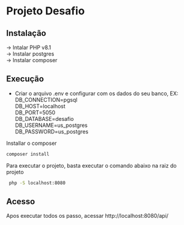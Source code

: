 # Projeto Desafio

## Instalação

-> Intalar PHP v8.1 <br>
-> Instalar postgres <br>
-> Instalar composer

## Execução

- Criar o arquivo .env e configurar com os dados do seu banco, EX:
  DB_CONNECTION=pgsql <br>
  DB_HOST=localhost <br>
  DB_PORT=5050 <br>
  DB_DATABASE=desafio <br>
  DB_USERNAME=us_postgres <br>
  DB_PASSWORD=us_postgres <br>

Installar o composer
```bash
composer install
```

Para executar o projeto, basta executar o comando abaixo na raiz do projeto

```bash
 php -S localhost:8080 
```

## Acesso

Apos executar todos os passo, acessar http://localhost:8080/api/